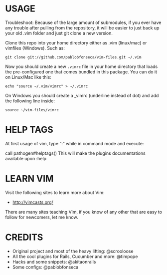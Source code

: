 # **USAGE**

Troubleshoot: Because of the large amount of submodules, if you ever have any
trouble after pulling from the repository, it will be easier to just back up
your old .vim folder and just git clone a new version.

Clone this repo into your home directory either as .vim (linux/mac) or
vimfiles (Windows). Such as:

```
git clone git://github.com/pablobfonseca/vim-files.git ~/.vim
```

Now you should create a new `.vimrc` file in your home directory that
loads the pre-configured one that comes bundled in this package. You can do it
on Linux/Mac like this:
```
echo "source ~/.vim/vimrc" > ~/.vimrc
```
On Windows you should create a _vimrc (underline instead of dot) and add
the following line inside:
```
source ~/vim-files/vimrc
```

# **HELP TAGS**
At first usage of vim, type “:” while in command mode and execute:

call pathogen#helptags()
This will make the plugins documentations available upon :help

# **LEARN VIM**
Visit the following sites to learn more about Vim:  
- http://vimcasts.org/

There are many sites teaching Vim, if you know of any other that are easy
to follow for newcomers, let me know.

# **CREDITS**
- Original project and most of the heavy lifting: @scrooloose
- All the cool plugins for Rails, Cucumber and more: @timpope
- Hacks and some snippets: @akitaonrails
- Some configs: @pablobfonseca
